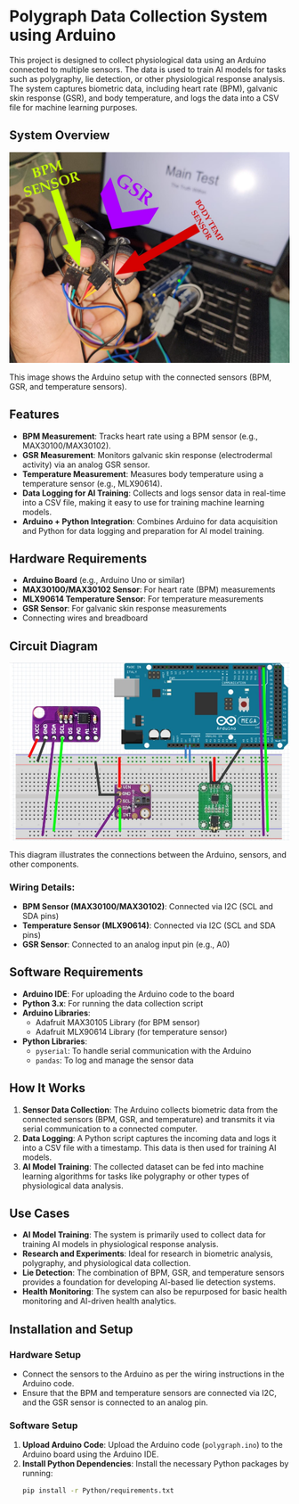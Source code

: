 # Polygraph Data Collection System using Arduino

This project is designed to collect physiological data using an Arduino connected to multiple sensors. The data is used to train AI models for tasks such as polygraphy, lie detection, or other physiological response analysis. The system captures biometric data, including heart rate (BPM), galvanic skin response (GSR), and body temperature, and logs the data into a CSV file for machine learning purposes.

## System Overview

![Polygraph System Setup](photo2.jpeg)

This image shows the Arduino setup with the connected sensors (BPM, GSR, and temperature sensors).

## Features
- **BPM Measurement**: Tracks heart rate using a BPM sensor (e.g., MAX30100/MAX30102).
- **GSR Measurement**: Monitors galvanic skin response (electrodermal activity) via an analog GSR sensor.
- **Temperature Measurement**: Measures body temperature using a temperature sensor (e.g., MLX90614).
- **Data Logging for AI Training**: Collects and logs sensor data in real-time into a CSV file, making it easy to use for training machine learning models.
- **Arduino + Python Integration**: Combines Arduino for data acquisition and Python for data logging and preparation for AI model training.

## Hardware Requirements
- **Arduino Board** (e.g., Arduino Uno or similar)
- **MAX30100/MAX30102 Sensor**: For heart rate (BPM) measurements
- **MLX90614 Temperature Sensor**: For temperature measurements
- **GSR Sensor**: For galvanic skin response measurements
- Connecting wires and breadboard

## Circuit Diagram

![Circuit Diagram](photo1.jpeg)

This diagram illustrates the connections between the Arduino, sensors, and other components.

### Wiring Details:
- **BPM Sensor (MAX30100/MAX30102)**: Connected via I2C (SCL and SDA pins)
- **Temperature Sensor (MLX90614)**: Connected via I2C (SCL and SDA pins)
- **GSR Sensor**: Connected to an analog input pin (e.g., A0)

## Software Requirements
- **Arduino IDE**: For uploading the Arduino code to the board
- **Python 3.x**: For running the data collection script
- **Arduino Libraries**:
  - Adafruit MAX30105 Library (for BPM sensor)
  - Adafruit MLX90614 Library (for temperature sensor)
- **Python Libraries**:
  - `pyserial`: To handle serial communication with the Arduino
  - `pandas`: To log and manage the sensor data

## How It Works
1. **Sensor Data Collection**: The Arduino collects biometric data from the connected sensors (BPM, GSR, and temperature) and transmits it via serial communication to a connected computer.
2. **Data Logging**: A Python script captures the incoming data and logs it into a CSV file with a timestamp. This data is then used for training AI models.
3. **AI Model Training**: The collected dataset can be fed into machine learning algorithms for tasks like polygraphy or other types of physiological data analysis.

## Use Cases
- **AI Model Training**: The system is primarily used to collect data for training AI models in physiological response analysis.
- **Research and Experiments**: Ideal for research in biometric analysis, polygraphy, and physiological data collection.
- **Lie Detection**: The combination of BPM, GSR, and temperature sensors provides a foundation for developing AI-based lie detection systems.
- **Health Monitoring**: The system can also be repurposed for basic health monitoring and AI-driven health analytics.

## Installation and Setup

### Hardware Setup
- Connect the sensors to the Arduino as per the wiring instructions in the Arduino code.
- Ensure that the BPM and temperature sensors are connected via I2C, and the GSR sensor is connected to an analog pin.

### Software Setup
1. **Upload Arduino Code**: Upload the Arduino code (`polygraph.ino`) to the Arduino board using the Arduino IDE.
2. **Install Python Dependencies**: Install the necessary Python packages by running:
   ```bash
   pip install -r Python/requirements.txt
